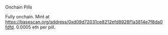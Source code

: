 Onchain Pills

Fully onchain. Mint at https://basescan.org/address/0xd09d72031ce8212efd8928f1a3814e7f8da0fdfd. 0.0005 eth per pill.